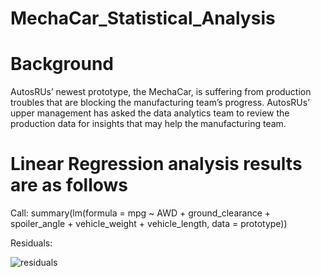 # MechaCar_Statistical_Analysis

# Background 
AutosRUs’ newest prototype, the MechaCar, is suffering from production troubles that are blocking the manufacturing team’s progress. AutosRUs’ upper management has asked the data analytics team to review the production data for insights that may help the manufacturing team.

# Linear Regression analysis results are as follows

Call:
summary(lm(formula = mpg ~ AWD + ground_clearance + spoiler_angle + vehicle_weight + vehicle_length, data = prototype))

Residuals: 

![residuals](https://user-images.githubusercontent.com/117044267/222477446-a3662dc7-77b3-404b-9dff-0b45e0762843.PNG)
